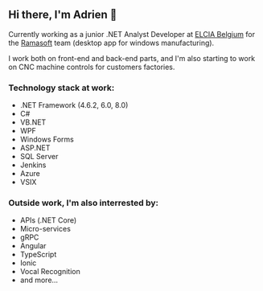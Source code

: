 ## Hi there, I'm Adrien 👋

Currently working as a junior .NET Analyst Developer at [ELCIA Belgium](https://www.elcia.com/en/) for the [Ramasoft](https://www.elcia.com/en/products/ramasoft/) team (desktop app for windows manufacturing).

I work both on front-end and back-end parts, and I'm also starting to work on CNC machine controls for customers factories.

### Technology stack at work:
+ .NET Framework (4.6.2, 6.0, 8.0)
+ C#
+ VB.NET
+ WPF
+ Windows Forms
+ ASP.NET
+ SQL Server
+ Jenkins
+ Azure
+ VSIX

### Outside work, I'm also interrested by:
+ APIs (.NET Core)
+ Micro-services
+ gRPC
+ Angular
+ TypeScript
+ Ionic
+ Vocal Recognition
+ and more...


<!--
**amanigart/amanigart** is a ✨ _special_ ✨ repository because its `README.md` (this file) appears on your GitHub profile.

Here are some ideas to get you started:

- 🔭 I’m currently working on ...
- 🌱 I’m currently learning ...
- 👯 I’m looking to collaborate on ...
- 🤔 I’m looking for help with ...
- 💬 Ask me about ...
- 📫 How to reach me: ...
- 😄 Pronouns: ...
- ⚡ Fun fact: ...
-->
